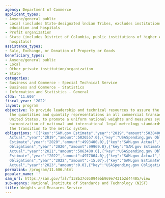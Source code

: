 ```yaml
---
agency: Department of Commerce
applicant_types:
- Anyone/general public
- Local (includes State-designated lndian Tribes, excludes institutions of higher
  education and hospitals
- Profit organization
- State (includes District of Columbia, public institutions of higher education and
  hospitals)
assistance_types:
- Sale, Exchange, or Donation of Property or Goods
beneficiary_types:
- Anyone/general public
- Local
- Other private institution/organization
- State
categories:
- Business and Commerce - Special Technical Service
- Business and Commerce - Statistics
- Information and Statistics - General
cfda: '11.606'
fiscal_year: '2022'
layout: program
objective: To provide leadership and technical resources to assure the accuracy of
  the quantities and quantity representations in all commercial transactions in the
  United States, to promote a uniform national weights and measures system, to promote
  harmonization of national and international legal metrology standards, and to facilitate
  the transition to the metric system.
obligations: '[{"key":"SAM.gov Estimate","year":"2019","amount":5038400.0},{"key":"SAM.gov
  Actual","year":"2019","amount":5026557.0},{"key":"USASpending.gov Obligations","year":"2019","amount":0.0},{"key":"SAM.gov
  Estimate","year":"2020","amount":4993400.0},{"key":"SAM.gov Actual","year":"2020","amount":4979376.0},{"key":"USASpending.gov
  Obligations","year":"2020","amount":99969.0},{"key":"SAM.gov Estimate","year":"2021","amount":5063400.0},{"key":"SAM.gov
  Actual","year":"2021","amount":5063400.0},{"key":"USASpending.gov Obligations","year":"2021","amount":0.0},{"key":"SAM.gov
  Estimate","year":"2022","amount":4977064.0},{"key":"SAM.gov Actual","year":"2022","amount":4977064.0},{"key":"USASpending.gov
  Obligations","year":"2022","amount":-15.07},{"key":"SAM.gov Estimate","year":"2023","amount":5493400.0},{"key":"SAM.gov
  Actual","year":"2023","amount":0.0},{"key":"USASpending.gov Obligations","year":"2023","amount":0.0}]'
permalink: /program/11.606.html
popular_name: ''
sam_url: https://sam.gov/fal/f138b37c05094ebb969e7431b2d44405/view
sub-agency: National Institute of Standards and Technology (NIST)
title: Weights and Measures Service
---
```

